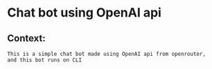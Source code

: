 # Chat bot using OpenAI api 

## Context:

    This is a simple chat bot made using OpenAI api from openrouter,
    and this bot runs on CLI





